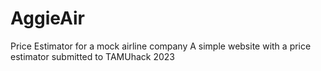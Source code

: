 # AggieAir
Price Estimator for a mock airline company
A simple website with a price estimator submitted to TAMUhack 2023
